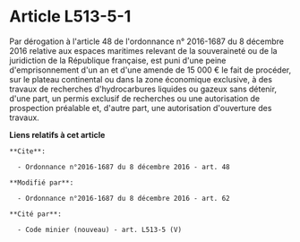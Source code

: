 # Article L513-5-1

Par dérogation à l'article 48 de l'ordonnance n° 2016-1687 du 8 décembre 2016 relative aux espaces maritimes relevant de la
souveraineté ou de la juridiction de la République française, est puni d'une peine d'emprisonnement d'un an et d'une amende
de 15 000 € le fait de procéder, sur le plateau continental ou dans la zone économique exclusive, à des travaux de recherches
d'hydrocarbures liquides ou gazeux sans détenir, d'une part, un permis exclusif de recherches ou une autorisation de
prospection préalable et, d'autre part, une autorisation d'ouverture des travaux.

**Liens relatifs à cet article**

	**Cite**:

	  - Ordonnance n°2016-1687 du 8 décembre 2016 - art. 48

	**Modifié par**:

	  - Ordonnance n°2016-1687 du 8 décembre 2016 - art. 62

	**Cité par**:

	  - Code minier (nouveau) - art. L513-5 (V)
